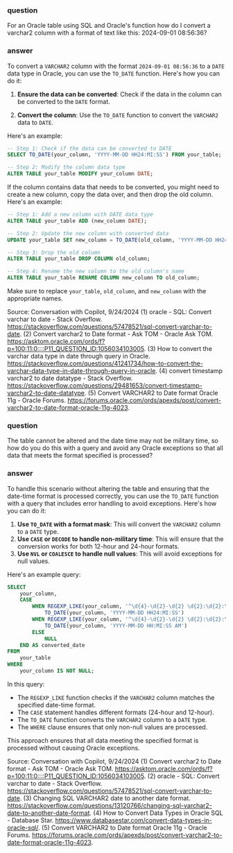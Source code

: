 ### question

For an Oracle table using SQL and Oracle's function how do I convert a varchar2 column with a format of text like this: 2024-09-01 08:56:36?

### answer

To convert a `VARCHAR2` column with the format `2024-09-01 08:56:36` to a `DATE` data type in Oracle, you can use the `TO_DATE` function. Here's how you can do it:

1. **Ensure the data can be converted**: Check if the data in the column can be converted to the `DATE` format.

2. **Convert the column**: Use the `TO_DATE` function to convert the `VARCHAR2` data to `DATE`.

Here's an example:

```sql
-- Step 1: Check if the data can be converted to DATE
SELECT TO_DATE(your_column, 'YYYY-MM-DD HH24:MI:SS') FROM your_table;

-- Step 2: Modify the column data type
ALTER TABLE your_table MODIFY your_column DATE;
```

If the column contains data that needs to be converted, you might need to create a new column, copy the data over, and then drop the old column. Here's an example:

```sql
-- Step 1: Add a new column with DATE data type
ALTER TABLE your_table ADD (new_column DATE);

-- Step 2: Update the new column with converted data
UPDATE your_table SET new_column = TO_DATE(old_column, 'YYYY-MM-DD HH24:MI:SS');

-- Step 3: Drop the old column
ALTER TABLE your_table DROP COLUMN old_column;

-- Step 4: Rename the new column to the old column's name
ALTER TABLE your_table RENAME COLUMN new_column TO old_column;
```

Make sure to replace `your_table`, `old_column`, and `new_column` with the appropriate names.

Source: Conversation with Copilot, 9/24/2024
(1) oracle - SQL: Convert varchar to date - Stack Overflow. https://stackoverflow.com/questions/57478521/sql-convert-varchar-to-date.
(2) Convert varchar2 to Date format - Ask TOM - Oracle Ask TOM. https://asktom.oracle.com/ords/f?p=100:11:0::::P11_QUESTION_ID:1056034103005.
(3) How to convert the varchar data type in date through query in Oracle. https://stackoverflow.com/questions/41241734/how-to-convert-the-varchar-data-type-in-date-through-query-in-oracle.
(4) convert timestamp varchar2 to date datatype - Stack Overflow. https://stackoverflow.com/questions/29481653/convert-timestamp-varchar2-to-date-datatype.
(5) Convert VARCHAR2 to Date format Oracle 11g - Oracle Forums. https://forums.oracle.com/ords/apexds/post/convert-varchar2-to-date-format-oracle-11g-4023.

### question

The table cannot be altered and the date time may not be military time, so how do you do this with a query and avoid any Oracle exceptions so that all data that meets the format specified is processed?

### answer

To handle this scenario without altering the table and ensuring that the date-time format is processed correctly, you can use the `TO_DATE` function with a query that includes error handling to avoid exceptions. Here's how you can do it:

1. **Use `TO_DATE` with a format mask**: This will convert the `VARCHAR2` column to a `DATE` type.
2. **Use `CASE` or `DECODE` to handle non-military time**: This will ensure that the conversion works for both 12-hour and 24-hour formats.
3. **Use `NVL` or `COALESCE` to handle null values**: This will avoid exceptions for null values.

Here's an example query:

```sql
SELECT
    your_column,
    CASE
        WHEN REGEXP_LIKE(your_column, '^\d{4}-\d{2}-\d{2} \d{2}:\d{2}:\d{2}$') THEN
            TO_DATE(your_column, 'YYYY-MM-DD HH24:MI:SS')
        WHEN REGEXP_LIKE(your_column, '^\d{4}-\d{2}-\d{2} \d{2}:\d{2}:\d{2} (AM|PM)$') THEN
            TO_DATE(your_column, 'YYYY-MM-DD HH:MI:SS AM')
        ELSE
            NULL
    END AS converted_date
FROM
    your_table
WHERE
    your_column IS NOT NULL;
```

In this query:

- The `REGEXP_LIKE` function checks if the `VARCHAR2` column matches the specified date-time format.
- The `CASE` statement handles different formats (24-hour and 12-hour).
- The `TO_DATE` function converts the `VARCHAR2` column to a `DATE` type.
- The `WHERE` clause ensures that only non-null values are processed.

This approach ensures that all data meeting the specified format is processed without causing Oracle exceptions.

Source: Conversation with Copilot, 9/24/2024
(1) Convert varchar2 to Date format - Ask TOM - Oracle Ask TOM. https://asktom.oracle.com/ords/f?p=100:11:0::::P11_QUESTION_ID:1056034103005.
(2) oracle - SQL: Convert varchar to date - Stack Overflow. https://stackoverflow.com/questions/57478521/sql-convert-varchar-to-date.
(3) Changing SQL VARCHAR2 date to another date format. https://stackoverflow.com/questions/13120766/changing-sql-varchar2-date-to-another-date-format.
(4) How to Convert Data Types in Oracle SQL - Database Star. https://www.databasestar.com/convert-data-types-in-oracle-sql/.
(5) Convert VARCHAR2 to Date format Oracle 11g - Oracle Forums. https://forums.oracle.com/ords/apexds/post/convert-varchar2-to-date-format-oracle-11g-4023.
